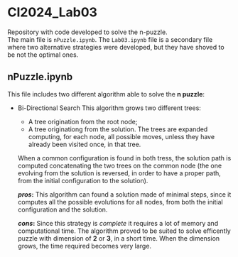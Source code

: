 # CI2024_Lab03
Repository with code developed to solve the n-puzzle.\
The main file is `nPuzzle.ipynb`. The `Lab03.ipynb` file is a secondary file where two alternative strategies were developed, but they have shoved to be not the optimal ones.

## nPuzzle.ipynb
This file includes two different algorithm able to solve the **n puzzle**:
- Bi-Directional Search
  This algorithm grows two different trees:
  - A tree origination from the root node;
  - A tree originationg from the solution.
  The trees are expanded computing, for each node, all possible moves,
  unless they have already been visited once, in that tree.

  When a common configuration is found in both tress, the solution path is computed 
  concatenating the two trees on the common node (the one evolving from the solution is reversed,    in order to have a proper path, from the initial configuration to the solution).

  **_pros_:** This algorithm can found a solution made of minimal steps, since it computes all the  possible evolutions for all nodes, from both the initial configuration and the solution.

   **_cons_:** Since this strategy is *complete* it requires a lot of memory and computational time. The algorithm proved to be suited to solve efficently puzzle with dimension of **2** or **3**, in a short time. When the dimension grows, the time required becomes very large. 
